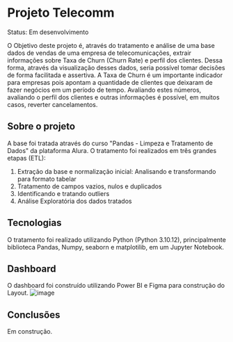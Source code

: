 # Projeto Telecomm

Status: Em desenvolvimento

 O Objetivo deste projeto é, através do tratamento e análise de uma base dados de vendas de uma empresa de telecomunicações, extrair informações sobre Taxa de Churn (Churn Rate) e perfil dos clientes. Dessa forma, através da visualização desses dados, seria possível tomar decisões de forma facilitada e assertiva.
A Taxa de Churn é um importante indicador para empresas pois apontam a quantidade de clientes que deixaram de fazer negócios em um período de tempo. Avaliando estes números, avaliando o perfil dos clientes e outras informações é possível, em muitos casos, reverter cancelamentos. 

## Sobre o projeto

 A base foi tratada através do curso "Pandas - Limpeza e Tratamento de Dados" da plataforma Alura. O tratamento foi realizados em três grandes etapas (ETL):
  1. Extração da base e normalização inicial: Analisando e transformando para formato tabelar
  2. Tratamento de campos vazios, nulos e duplicados
  3. Identificando e tratando outliers
  4. Análise Exploratória dos dados tratados

## Tecnologias

O tratamento foi realizado utilizando Python (Python 3.10.12), principalmente biblioteca Pandas, Numpy, seaborn e matplotilib, em um Jupyter Notebook. 

## Dashboard

O dashboard foi construído utilizando Power BI e Figma para construção do Layout.
![image](https://github.com/user-attachments/assets/7f628d0b-7e78-47c9-9a1f-0a2b83b7ebc0)


## Conclusões

   Em construção.

